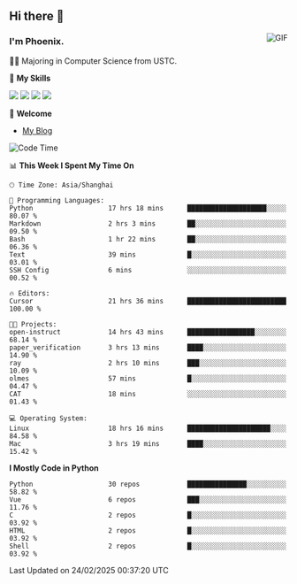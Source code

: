 ## Hi there 👋
<img align="right" alt="GIF" src="https://raw.githubusercontent.com/JoeyBling/JoeyBling/master/pic/pusheencode.gif" />

### I'm Phoenix.

👨‍🎓 Majoring in Computer Science from USTC.

🌟 **My Skills**

![](https://img.shields.io/badge/-Python-3e74a2?style=flat-square&logo=Python&logoColor=fff)
![](https://img.shields.io/badge/-C++-9f62a5?style=flat&logo=cplusplus&logoColor=white)
![](https://img.shields.io/badge/-Linux-185886?style=flat-square&logo=Linux&logoColor=fff)
![](https://img.shields.io/badge/-Rust-ff4136?style=flat-square&logo=Rust&logoColor=fff)

💬 **Welcome**

- [My Blog](https://ysy-phoenix.github.io/)

<!--START_SECTION:waka-->
![Code Time](http://img.shields.io/badge/Code%20Time-1%2C225%20hrs-blue)

📊 **This Week I Spent My Time On** 

```text
🕑︎ Time Zone: Asia/Shanghai

💬 Programming Languages: 
Python                   17 hrs 18 mins      ████████████████████░░░░░   80.07 % 
Markdown                 2 hrs 3 mins        ██░░░░░░░░░░░░░░░░░░░░░░░   09.50 % 
Bash                     1 hr 22 mins        ██░░░░░░░░░░░░░░░░░░░░░░░   06.36 % 
Text                     39 mins             █░░░░░░░░░░░░░░░░░░░░░░░░   03.01 % 
SSH Config               6 mins              ░░░░░░░░░░░░░░░░░░░░░░░░░   00.52 % 

🔥 Editors: 
Cursor                   21 hrs 36 mins      █████████████████████████   100.00 % 

🐱‍💻 Projects: 
open-instruct            14 hrs 43 mins      █████████████████░░░░░░░░   68.14 % 
paper_verification       3 hrs 13 mins       ████░░░░░░░░░░░░░░░░░░░░░   14.90 % 
ray                      2 hrs 10 mins       ███░░░░░░░░░░░░░░░░░░░░░░   10.09 % 
olmes                    57 mins             █░░░░░░░░░░░░░░░░░░░░░░░░   04.47 % 
CAT                      18 mins             ░░░░░░░░░░░░░░░░░░░░░░░░░   01.43 % 

💻 Operating System: 
Linux                    18 hrs 16 mins      █████████████████████░░░░   84.58 % 
Mac                      3 hrs 19 mins       ████░░░░░░░░░░░░░░░░░░░░░   15.42 % 
```

**I Mostly Code in Python** 

```text
Python                   30 repos            ███████████████░░░░░░░░░░   58.82 % 
Vue                      6 repos             ███░░░░░░░░░░░░░░░░░░░░░░   11.76 % 
C                        2 repos             █░░░░░░░░░░░░░░░░░░░░░░░░   03.92 % 
HTML                     2 repos             █░░░░░░░░░░░░░░░░░░░░░░░░   03.92 % 
Shell                    2 repos             █░░░░░░░░░░░░░░░░░░░░░░░░   03.92 % 
```




 Last Updated on 24/02/2025 00:37:20 UTC
<!--END_SECTION:waka-->

<!--
**ysy-phoenix/ysy-phoenix** is a ✨ _special_ ✨ repository because its `README.md` (this file) appears on your GitHub profile.

Here are some ideas to get you started:

- 🔭 I’m currently working on ...
- 🌱 I’m currently learning ...
- 👯 I’m looking to collaborate on ...
- 🤔 I’m looking for help with ...
- 💬 Ask me about ...
- 📫 How to reach me: ...
- 😄 Pronouns: ...
- ⚡ Fun fact: ...
-->
